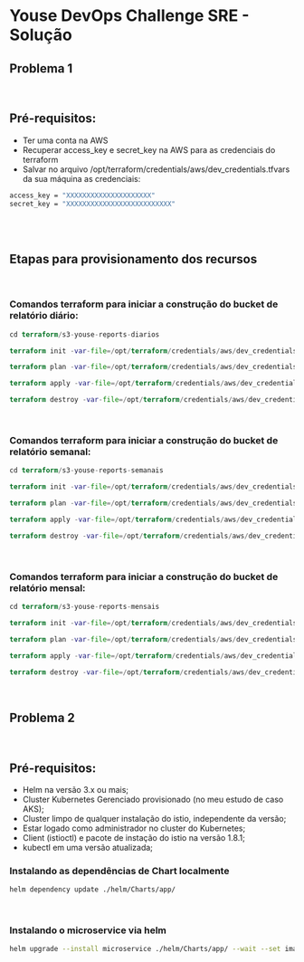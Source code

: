 # Youse DevOps Challenge SRE - Solução

## Problema 1

<br/>

## Pré-requisitos:
- Ter uma conta na AWS
- Recuperar access_key e secret_key na AWS para as credenciais do terraform
- Salvar no arquivo /opt/terraform/credentials/aws/dev_credentials.tfvars da sua máquina as credenciais:

``` bash
access_key = "XXXXXXXXXXXXXXXXXXXXX"
secret_key = "XXXXXXXXXXXXXXXXXXXXXXXXXX"
```

<br/>
<br/>

## Etapas para provisionamento dos recursos

<br/>

### Comandos terraform para iniciar a construção do bucket de relatório diário:

``` terraform
cd terraform/s3-youse-reports-diarios

terraform init -var-file=/opt/terraform/credentials/aws/dev_credentials.tfvars

terraform plan -var-file=/opt/terraform/credentials/aws/dev_credentials.tfvars

terraform apply -var-file=/opt/terraform/credentials/aws/dev_credentials.tfvars --auto-approve

terraform destroy -var-file=/opt/terraform/credentials/aws/dev_credentials.tfvars --auto-approve

```

<br/>

### Comandos terraform para iniciar a construção do bucket de relatório semanal:

``` terraform
cd terraform/s3-youse-reports-semanais

terraform init -var-file=/opt/terraform/credentials/aws/dev_credentials.tfvars

terraform plan -var-file=/opt/terraform/credentials/aws/dev_credentials.tfvars

terraform apply -var-file=/opt/terraform/credentials/aws/dev_credentials.tfvars --auto-approve

terraform destroy -var-file=/opt/terraform/credentials/aws/dev_credentials.tfvars --auto-approve

```

<br/>

### Comandos terraform para iniciar a construção do bucket de relatório mensal:

``` terraform
cd terraform/s3-youse-reports-mensais

terraform init -var-file=/opt/terraform/credentials/aws/dev_credentials.tfvars

terraform plan -var-file=/opt/terraform/credentials/aws/dev_credentials.tfvars

terraform apply -var-file=/opt/terraform/credentials/aws/dev_credentials.tfvars --auto-approve

terraform destroy -var-file=/opt/terraform/credentials/aws/dev_credentials.tfvars --auto-approve

```
<br/>

## Problema 2

<br/>

## Pré-requisitos:
- Helm na versão 3.x ou mais;
- Cluster Kubernetes Gerenciado provisionado (no meu estudo de caso AKS);
- Cluster limpo de qualquer instalação do istio, independente da versão;
- Estar logado como administrador no cluster do Kubernetes;
- Client (istioctl) e pacote de instação do istio na versão 1.8.1;
- kubectl em uma versão atualizada;


### Instalando as dependências de Chart localmente
```bash
helm dependency update ./helm/Charts/app/
```
<br/>

### Instalando o microservice via helm
```bash
helm upgrade --install microservice ./helm/Charts/app/ --wait --set image=lucasnp1990/microservice-java --set version=0.0.1 --namespace microservice-java --create-namespace --wait --debug --atomic --cleanup-on-fail
```